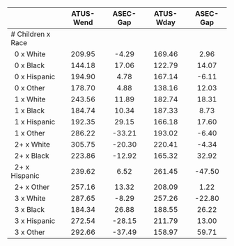 
|                      |    ATUS-Wend |     ASEC-Gap |    ATUS-Wday |     ASEC-Gap |
| -------------------- | :----------: | :----------: | :----------: | :----------: |
| # Children x Race    |              |              |              |              |
| &nbsp;&nbsp;0 x White |       209.95 |        -4.29 |       169.46 |         2.96 |
| &nbsp;&nbsp;0 x Black |       144.18 |        17.06 |       122.79 |        14.07 |
| &nbsp;&nbsp;0 x Hispanic |       194.90 |         4.78 |       167.14 |        -6.11 |
| &nbsp;&nbsp;0 x Other |       178.70 |         4.88 |       138.16 |        12.03 |
| &nbsp;&nbsp;1 x White |       243.56 |        11.89 |       182.74 |        18.31 |
| &nbsp;&nbsp;1 x Black |       184.74 |        10.34 |       187.33 |         8.73 |
| &nbsp;&nbsp;1 x Hispanic |       192.35 |        29.15 |       166.18 |        17.60 |
| &nbsp;&nbsp;1 x Other |       286.22 |       -33.21 |       193.02 |        -6.40 |
| &nbsp;&nbsp;2+ x White |       305.75 |       -20.30 |       220.41 |        -4.34 |
| &nbsp;&nbsp;2+ x Black |       223.86 |       -12.92 |       165.32 |        32.92 |
| &nbsp;&nbsp;2+ x Hispanic |       239.62 |         6.52 |       261.45 |       -47.50 |
| &nbsp;&nbsp;2+ x Other |       257.16 |        13.32 |       208.09 |         1.22 |
| &nbsp;&nbsp;3 x White |       287.65 |        -8.29 |       257.26 |       -22.80 |
| &nbsp;&nbsp;3 x Black |       184.34 |        26.88 |       188.55 |        26.22 |
| &nbsp;&nbsp;3 x Hispanic |       272.54 |       -28.15 |       211.79 |        13.00 |
| &nbsp;&nbsp;3 x Other |       292.66 |       -37.49 |       158.97 |        59.71 |


